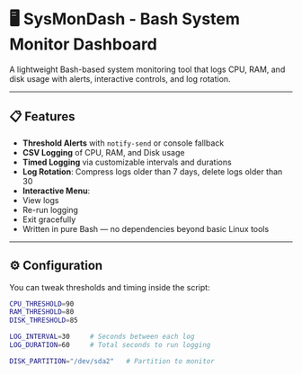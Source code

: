 # 🖥️ SysMonDash - Bash System Monitor Dashboard

A lightweight Bash-based system monitoring tool that logs CPU, RAM, and disk usage with alerts, interactive controls, and log rotation.

---

## 📋 Features

-  **Threshold Alerts** with `notify-send` or console fallback  
-  **CSV Logging** of CPU, RAM, and Disk usage  
-  **Timed Logging** via customizable intervals and durations  
-  **Log Rotation**: Compress logs older than 7 days, delete logs older than 30  
-  **Interactive Menu**:  
  - View logs  
  - Re-run logging  
  - Exit gracefully  
-  Written in pure Bash — no dependencies beyond basic Linux tools

---

## ⚙️ Configuration

You can tweak thresholds and timing inside the script:

```bash
CPU_THRESHOLD=90
RAM_THRESHOLD=80
DISK_THRESHOLD=85

LOG_INTERVAL=30     # Seconds between each log
LOG_DURATION=60     # Total seconds to run logging

DISK_PARTITION="/dev/sda2"   # Partition to monitor


